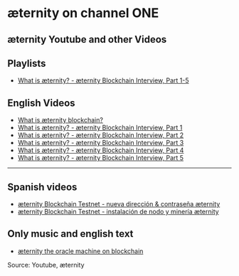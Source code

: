 # æternity on channel ONE


## æternity Youtube and other Videos

## Playlists
 * [What is æternity? - æternity Blockchain Interview, Part 1-5](https://www.youtube.com/watch?v=h28bqemW_-I&list=PLFtiUQof0wufcw6e0Fq33bFpCzODoSlrJ)
## English Videos

* [What is æternity blockchain?](https://www.youtube.com/watch?v=F9cqkdx1Llo)
* [What is æternity? - æternity Blockchain Interview, Part 1]()
* [What is æternity? - æternity Blockchain Interview, Part 2]()
* [What is æternity? - æternity Blockchain Interview, Part 3]()
* [What is æternity? - æternity Blockchain Interview, Part 4]()
* [What is æternity? - æternity Blockchain Interview, Part 5]()

***
## Spanish videos

* [æternity Blockchain Testnet - nueva dirección & contraseña æternity](https://www.youtube.com/watch?v=ZPBSYMzeHNw)
* [æternity Blockchain Testnet - instalación de nodo y minería æternity](https://www.youtube.com/watch?v=bRkzGQo3nDA)

## Only music and english text
* [æternity the oracle machine on blockchain](https://www.youtube.com/watch?v=lqP59HWnDus)



Source:
Youtube, æternity